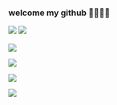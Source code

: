 ### welcome my github 👋👀✨🌹

<dv class=center>
<img src="https://capsule-render.vercel.app/api?type=waving&color=auto&height=200&section=header&text=SY's_github&fontSize=90" />
	<img src="https://github-readme-stats.vercel.app/api/top-langs/?username=kimsegong&layout=compact"><br><br>
	<img src="https://github-readme-stats.vercel.app/api?username=kimsegong&show_icons=true">
</dv>
<p>
  <img src="https://img.shields.io/badge/Swift-F05138?style=flat-square&logo=Swift&logoColor=white"/>
</p>
<p>
  <img src="https://img.shields.io/badge/aerlingus-006272?style=flat-square&logo=aerlingus&logoColor=white"/>
</p>
<p>
  <img src="https://img.shields.io/badge/git-F05032?style=flat-square&logo=git&logoColor=white"/>
</p>
	
<!--
**kimsegong/kimsegong** is a ✨ _special_ ✨ repository because its `README.md` (this file) appears on your GitHub profile.

Here are some ideas to get you started:

- 🔭 I’m currently working on ...
- 🌱 I’m currently learning ...
- 👯 I’m looking to collaborate on ...
- 🤔 I’m looking for help with ...
- 💬 Ask me about ...
- 📫 How to reach me: ...
- 😄 Pronouns: ...
- ⚡ Fun fact: ...
-->
